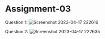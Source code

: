 # Assignment-03
Question 1:
![Screenshot 2023-04-17 222616](https://user-images.githubusercontent.com/112700814/232663530-4250b1da-9659-47f0-b282-effb953a738f.png)

Question 2:
![Screenshot 2023-04-17 222635](https://user-images.githubusercontent.com/112700814/232663443-9752386b-7be0-47a8-9601-178050b87389.png)
